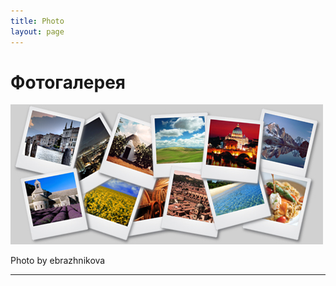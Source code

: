 ```yaml
---
title: Photo
layout: page
---
```

# Фотогалерея

![Markdowm Image](/assets/photo/polaroid.jpg)
<figcaption class="caption">Photo by ebrazhnikova</figcaption>

---
